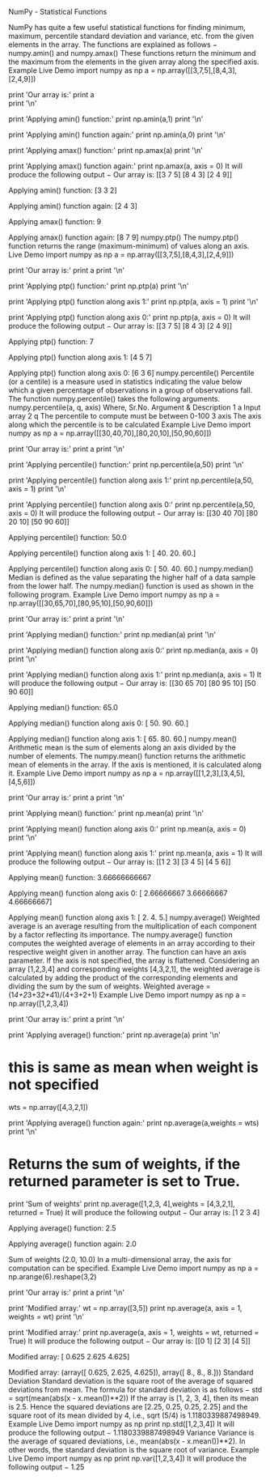 
NumPy - Statistical Functions


NumPy has quite a few useful statistical functions for finding minimum, maximum, percentile standard deviation and variance, etc. from the given elements in the array. The functions are explained as follows −
numpy.amin() and numpy.amax()
These functions return the minimum and the maximum from the elements in the given array along the specified axis.
Example
 Live Demo
import numpy as np 
a = np.array([[3,7,5],[8,4,3],[2,4,9]]) 

print 'Our array is:' 
print a  
print '\n'  

print 'Applying amin() function:' 
print np.amin(a,1) 
print '\n'  

print 'Applying amin() function again:' 
print np.amin(a,0) 
print '\n'  

print 'Applying amax() function:' 
print np.amax(a) 
print '\n'  

print 'Applying amax() function again:' 
print np.amax(a, axis = 0)
It will produce the following output −
Our array is:
[[3 7 5]
[8 4 3]
[2 4 9]]

Applying amin() function:
[3 3 2]

Applying amin() function again:
[2 4 3]

Applying amax() function:
9

Applying amax() function again:
[8 7 9]
numpy.ptp()
The numpy.ptp() function returns the range (maximum-minimum) of values along an axis.
 Live Demo
import numpy as np 
a = np.array([[3,7,5],[8,4,3],[2,4,9]]) 

print 'Our array is:' 
print a 
print '\n'  

print 'Applying ptp() function:' 
print np.ptp(a) 
print '\n'  

print 'Applying ptp() function along axis 1:' 
print np.ptp(a, axis = 1) 
print '\n'   

print 'Applying ptp() function along axis 0:'
print np.ptp(a, axis = 0) 
It will produce the following output −
Our array is:
[[3 7 5]
[8 4 3]
[2 4 9]]

Applying ptp() function:
7

Applying ptp() function along axis 1:
[4 5 7]

Applying ptp() function along axis 0:
[6 3 6]
numpy.percentile()
Percentile (or a centile) is a measure used in statistics indicating the value below which a given percentage of observations in a group of observations fall. The function numpy.percentile() takes the following arguments.
numpy.percentile(a, q, axis)
Where,
Sr.No.
Argument & Description
1
a
Input array
2
q
The percentile to compute must be between 0-100
3
axis
The axis along which the percentile is to be calculated
Example
 Live Demo
import numpy as np 
a = np.array([[30,40,70],[80,20,10],[50,90,60]]) 

print 'Our array is:' 
print a 
print '\n'  

print 'Applying percentile() function:' 
print np.percentile(a,50) 
print '\n'  

print 'Applying percentile() function along axis 1:' 
print np.percentile(a,50, axis = 1) 
print '\n'  

print 'Applying percentile() function along axis 0:' 
print np.percentile(a,50, axis = 0)
It will produce the following output −
Our array is:
[[30 40 70]
 [80 20 10]
 [50 90 60]]

Applying percentile() function:
50.0

Applying percentile() function along axis 1:
[ 40. 20. 60.]

Applying percentile() function along axis 0:
[ 50. 40. 60.]
numpy.median()
Median is defined as the value separating the higher half of a data sample from the lower half. The numpy.median() function is used as shown in the following program.
Example
 Live Demo
import numpy as np 
a = np.array([[30,65,70],[80,95,10],[50,90,60]]) 

print 'Our array is:' 
print a 
print '\n'  

print 'Applying median() function:' 
print np.median(a) 
print '\n'  

print 'Applying median() function along axis 0:' 
print np.median(a, axis = 0) 
print '\n'  
 
print 'Applying median() function along axis 1:' 
print np.median(a, axis = 1)
It will produce the following output −
Our array is:
[[30 65 70]
 [80 95 10]
 [50 90 60]]

Applying median() function:
65.0

Applying median() function along axis 0:
[ 50. 90. 60.]

Applying median() function along axis 1:
[ 65. 80. 60.]
numpy.mean()
Arithmetic mean is the sum of elements along an axis divided by the number of elements. The numpy.mean() function returns the arithmetic mean of elements in the array. If the axis is mentioned, it is calculated along it.
Example
 Live Demo
import numpy as np 
a = np.array([[1,2,3],[3,4,5],[4,5,6]]) 

print 'Our array is:' 
print a 
print '\n'  

print 'Applying mean() function:' 
print np.mean(a) 
print '\n'  

print 'Applying mean() function along axis 0:' 
print np.mean(a, axis = 0) 
print '\n'  

print 'Applying mean() function along axis 1:' 
print np.mean(a, axis = 1)
It will produce the following output −
Our array is:
[[1 2 3]
 [3 4 5]
 [4 5 6]]

Applying mean() function:
3.66666666667

Applying mean() function along axis 0:
[ 2.66666667 3.66666667 4.66666667]

Applying mean() function along axis 1:
[ 2. 4. 5.]
numpy.average()
Weighted average is an average resulting from the multiplication of each component by a factor reflecting its importance. The numpy.average() function computes the weighted average of elements in an array according to their respective weight given in another array. The function can have an axis parameter. If the axis is not specified, the array is flattened.
Considering an array [1,2,3,4] and corresponding weights [4,3,2,1], the weighted average is calculated by adding the product of the corresponding elements and dividing the sum by the sum of weights.
Weighted average = (1*4+2*3+3*2+4*1)/(4+3+2+1)
Example
 Live Demo
import numpy as np 
a = np.array([1,2,3,4]) 

print 'Our array is:' 
print a 
print '\n'  

print 'Applying average() function:' 
print np.average(a) 
print '\n'  

# this is same as mean when weight is not specified 
wts = np.array([4,3,2,1]) 

print 'Applying average() function again:' 
print np.average(a,weights = wts) 
print '\n'  

# Returns the sum of weights, if the returned parameter is set to True. 
print 'Sum of weights' 
print np.average([1,2,3, 4],weights = [4,3,2,1], returned = True)
It will produce the following output −
Our array is:
[1 2 3 4]

Applying average() function:
2.5

Applying average() function again:
2.0

Sum of weights
(2.0, 10.0)
In a multi-dimensional array, the axis for computation can be specified.
Example
 Live Demo
import numpy as np 
a = np.arange(6).reshape(3,2) 

print 'Our array is:' 
print a 
print '\n'  

print 'Modified array:' 
wt = np.array([3,5]) 
print np.average(a, axis = 1, weights = wt) 
print '\n'  

print 'Modified array:' 
print np.average(a, axis = 1, weights = wt, returned = True)
It will produce the following output −
Our array is:
[[0 1]
 [2 3]
 [4 5]]

Modified array:
[ 0.625 2.625 4.625]

Modified array:
(array([ 0.625, 2.625, 4.625]), array([ 8., 8., 8.]))
Standard Deviation
Standard deviation is the square root of the average of squared deviations from mean. The formula for standard deviation is as follows −
std = sqrt(mean(abs(x - x.mean())**2))
If the array is [1, 2, 3, 4], then its mean is 2.5. Hence the squared deviations are [2.25, 0.25, 0.25, 2.25] and the square root of its mean divided by 4, i.e., sqrt (5/4) is 1.1180339887498949.
Example
 Live Demo
import numpy as np 
print np.std([1,2,3,4])
It will produce the following output −
1.1180339887498949 
Variance
Variance is the average of squared deviations, i.e., mean(abs(x - x.mean())**2). In other words, the standard deviation is the square root of variance.
Example
 Live Demo
import numpy as np 
print np.var([1,2,3,4])
It will produce the following output −
1.25



